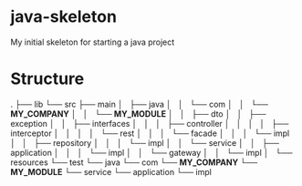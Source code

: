 # java-skeleton

My initial skeleton for starting a java project

# Structure 

.
├── lib
└── src
    ├── main
    │   ├── java
    │   │   └── com
    │   │       └── __MY_COMPANY__
    │   │           └── __MY_MODULE__
    │   │               ├── dto
    │   │               ├── exception
    │   │               ├── interfaces
    │   │               │   ├── controller
    │   │               │   │   ├── interceptor
    │   │               │   │   └── rest
    │   │               │   └── facade
    │   │               │       └── impl
    │   │               ├── repository
    │   │               │   └── impl
    │   │               └── service
    │   │                   ├── application
    │   │                   │   └── impl
    │   │                   └── gateway
    │   │                       └── impl
    │   └── resources
    └── test
        └── java
            └── com
                └── __MY_COMPANY__
                    └── __MY_MODULE__
                        └── service
                            └── application
                                └── impl
